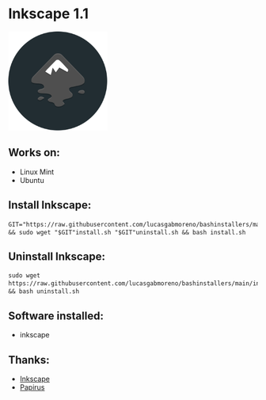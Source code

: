 # Inkscape 1.1
<img src="preview.svg" width="200">

## Works on:
* Linux Mint
* Ubuntu

## Install Inkscape:
```
GIT="https://raw.githubusercontent.com/lucasgabmoreno/bashinstallers/main/inkscape/" && sudo wget "$GIT"install.sh "$GIT"uninstall.sh && bash install.sh

```

## Uninstall Inkscape:
```
sudo wget https://raw.githubusercontent.com/lucasgabmoreno/bashinstallers/main/inkscape/uninstall.sh && bash uninstall.sh
```

## Software installed:
* inkscape

## Thanks:
* [Inkscape](https://inkscape.org/es/release/inkscape-1.1/gnulinux/ubuntu/ppa/)
* [Papirus](https://github.com/PapirusDevelopmentTeam)
